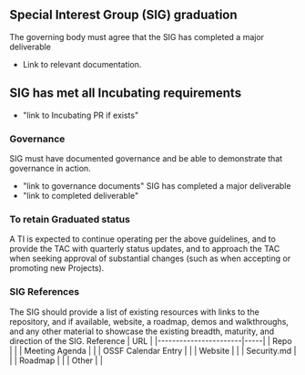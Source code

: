 ## Special Interest Group (SIG) graduation

The governing body must agree that the SIG has completed a major deliverable
  * Link to relevant documentation.

## SIG has met all Incubating requirements
  * "link to Incubating PR if exists"

### Governance
SIG must have documented governance and be able to demonstrate that governance in action.
  * "link to governance documents"
SIG has completed a major deliverable
   * "link to completed deliverable"

### To retain Graduated status
A TI is expected to continue operating per the above guidelines, and to provide the TAC with quarterly status updates, and to approach the TAC when seeking approval of substantial changes (such as when accepting or promoting new Projects).

### SIG References
The SIG should provide a list of existing resources with links to the repository, and if available, website, a roadmap, demos and walkthroughs, and any other material to showcase the existing breadth, maturity, and direction of the SIG.
 Reference              | URL |
|-----------------------|-----|
| Repo                  |     |
| Meeting Agenda        |     |
| OSSF Calendar Entry   |     |
| Website               |     |
| Security.md           |     |
| Roadmap               |     |
| Other                 |     |
